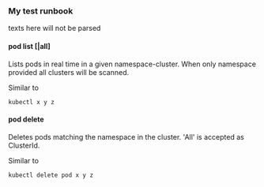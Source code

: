 ### My test runbook
texts here will not be parsed

#### pod list <namespace> [<cluster>|all]
Lists pods in real time in a given namespace-cluster. When only namespace provided all clusters will be scanned.

Similar to
```
kubectl x y z
```

#### pod delete <namespace> <cluster>
Deletes pods matching the namespace in the cluster. 'All' is accepted as ClusterId.
  
Similar to
```
kubectl delete pod x y z
```
